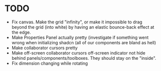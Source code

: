 # TODO
- Fix canvas. Make the grid "infinity", or make it impossible to drag beyond the grid (into white) by having an elastic bounce-back effect at the edge.
- Make Properties Panel actually pretty (investigate if something went wrong when initializing shadcn (all of our components are bland as hell)
- Make collaborator cursors pretty
- Make off-screen collaborator cursors off-screen indicator not hide behind panels/components/toolboxes. They should stay on the "inside".
- Fix dimension changing while rotating
